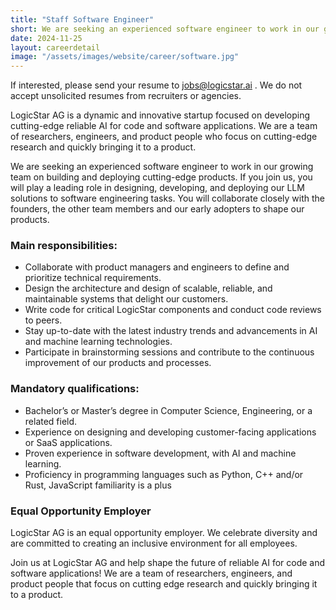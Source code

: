 ```yaml
---
title: "Staff Software Engineer"
short: We are seeking an experienced software engineer to work in our growing team on building and deploying cutting-edge products.
date: 2024-11-25
layout: careerdetail
image: "/assets/images/website/career/software.jpg"
---
```


If interested, please send your resume to jobs@logicstar.ai . We do not accept unsolicited resumes from recruiters or agencies.

LogicStar AG is a dynamic and innovative startup focused on developing cutting-edge reliable AI for code and software applications. We are a team of researchers, engineers, and product people who focus on cutting-edge research and quickly bringing it to a product.

We are seeking an experienced software engineer to work in our growing team on building and deploying cutting-edge products. If you join us, you will play a leading role in designing, developing, and deploying our LLM solutions to software engineering tasks. You will collaborate closely with the founders, the other team members and our early adopters to shape our products.

### Main responsibilities:
  - Collaborate with product managers and engineers to define and prioritize technical requirements.
  - Design the architecture and design of scalable, reliable, and maintainable systems that delight our customers.
  - Write code for critical LogicStar components and conduct code reviews to peers.
  - Stay up-to-date with the latest industry trends and advancements in AI and machine learning technologies.
  - Participate in brainstorming sessions and contribute to the continuous improvement of our products and processes.

### Mandatory qualifications:
  - Bachelor’s or Master’s degree in Computer Science, Engineering, or a related field.
  - Experience on designing and developing customer-facing applications or SaaS applications.
  - Proven experience in software development, with AI and machine learning.
  - Proficiency in programming languages such as Python,  C++ and/or Rust, JavaScript familiarity is a plus

### Equal Opportunity Employer
LogicStar AG is an equal opportunity employer. We celebrate diversity and are committed to creating an inclusive environment for all employees.

Join us at LogicStar AG and help shape the future of reliable AI for code and software applications! We are a team of researchers, engineers, and product people that focus on cutting edge research and quickly bringing it to a product.